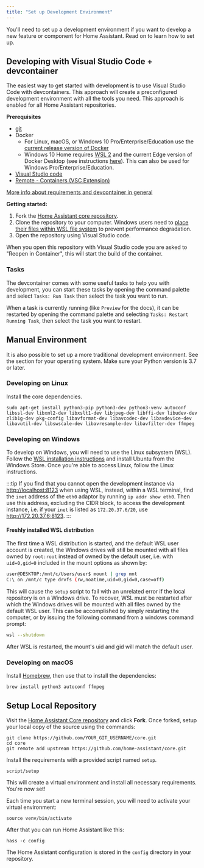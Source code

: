 ```yaml
---
title: "Set up Development Environment"
---
```


You'll need to set up a development environment if you want to develop a new feature or component for Home Assistant. Read on to learn how to set up.

## Developing with Visual Studio Code + devcontainer

The easiest way to get started with development is to use Visual Studio Code with devcontainers. This approach will create a preconfigured development environment with all the tools you need. This approach is enabled for all Home Assistant repositories.

**Prerequisites**

- [git](https://git-scm.com/book/en/v2/Getting-Started-Installing-Git)
- Docker
  -  For Linux, macOS, or Windows 10 Pro/Enterprise/Education use the [current release version of Docker](https://docs.docker.com/install/)
  -   Windows 10 Home requires [WSL 2](https://docs.microsoft.com/windows/wsl/install-win10#update-to-wsl-2) and the current Edge version of Docker Desktop (see instructions [here](https://docs.docker.com/docker-for-windows/wsl-tech-preview/)). This can also be used for Windows Pro/Enterprise/Education.
- [Visual Studio code](https://code.visualstudio.com/)
- [Remote - Containers (VSC Extension)][extension-link]

[More info about requirements and devcontainer in general](https://code.visualstudio.com/docs/remote/containers#_getting-started)

[extension-link]: https://marketplace.visualstudio.com/items?itemName=ms-vscode-remote.remote-containers

**Getting started:**

1. Fork the [Home Assistant core repository](https://github.com/home-assistant/core).
2. Clone the repository to your computer. Windows users need to [place their files within WSL file system](https://code.visualstudio.com/docs/remote/containers#_open-a-wsl-2-folder-in-a-container-on-windows) to prevent performance degradation.
3. Open the repository using Visual Studio code.

When you open this repository with Visual Studio code you are asked to "Reopen in Container", this will start the build of the container.

### Tasks

The devcontainer comes with some useful tasks to help you with development, you can start these tasks by opening the command palette and select `Tasks: Run Task` then select the task you want to run.

When a task is currently running (like `Preview` for the docs), it can be restarted by opening the command palette and selecting `Tasks: Restart Running Task`, then select the task you want to restart.

## Manual Environment

It is also possible to set up a more traditional development environment. See the section for your operating system. Make sure your Python version is 3.7 or later.

### Developing on Linux

Install the core dependencies.

```shell
sudo apt-get install python3-pip python3-dev python3-venv autoconf libssl-dev libxml2-dev libxslt1-dev libjpeg-dev libffi-dev libudev-dev zlib1g-dev pkg-config libavformat-dev libavcodec-dev libavdevice-dev libavutil-dev libswscale-dev libavresample-dev libavfilter-dev ffmpeg
```

### Developing on Windows

To develop on Windows, you will need to use the Linux subsystem (WSL). Follow the [WSL installation instructions](https://docs.microsoft.com/windows/wsl/install-win10) and install Ubuntu from the Windows Store. Once you're able to access Linux, follow the Linux instructions.

:::tip
If you find that you cannot open the development instance via <http://localhost:8123> when using WSL, instead, within a WSL terminal, find the `inet` address of the `eth0` adaptor by running `ip addr show eth0`. Then use this address, excluding the CIDR block, to access the development instance, i.e. if your `inet` is listed as `172.20.37.6/20`, use <http://172.20.37.6:8123>.
:::

#### Freshly installed WSL distribution

The first time a WSL distribution is started, and the default WSL user account is created, the Windows drives will still be mounted with all files owned by `root:root` instead of owned by the default user, i.e. with `uid=0,gid=0` included in the mount options as shown by:

```bash
user@DESKTOP:/mnt/c/Users/user$ mount | grep mnt
C:\ on /mnt/c type drvfs (rw,noatime,uid=0,gid=0,case=off)
```

This will cause the `setup` script to fail with an unrelated error if the local repository is on a Windows drive. To recover, WSL must be restarted after which the Windows drives will be mounted with all files owned by the default WSL user. This can be accomplished by simply restarting the computer, or by issuing the following command from a windows command prompt:

```bash
wsl --shutdown
```

After WSL is restarted, the mount's uid and gid will match the default user.

### Developing on macOS

Install [Homebrew](https://brew.sh/), then use that to install the dependencies:

```shell
brew install python3 autoconf ffmpeg
```

## Setup Local Repository

Visit the [Home Assistant Core repository](https://github.com/home-assistant/core) and click **Fork**.
Once forked, setup your local copy of the source using the commands:

```shell
git clone https://github.com/YOUR_GIT_USERNAME/core.git
cd core
git remote add upstream https://github.com/home-assistant/core.git
```

Install the requirements with a provided script named `setup`.

```shell
script/setup
```

This will create a virtual environment and install all necessary requirements. You're now set! 

Each time you start a new terminal session, you will need to activate your virtual environment:

```shell
source venv/bin/activate
```

After that you can run Home Assistant like this:

```shell
hass -c config
```

The Home Assistant configuration is stored in the `config` directory in your repository.

